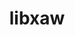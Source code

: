 ---
title: "libxaw"
layout: cache
categories: [package, develop]
meta: {"compilers": ["gcc@=11.4.0"], "num_specs": 8, "num_specs_by_stack": {"hep": 8, "root": 8}, "oss": ["ubuntu22.04"], "platforms": ["linux"], "stacks": ["hep", "root"], "targets": ["x86_64_v3"], "versions": ["1.0.16"]}
spec_details: [{"compiler": "gcc@=11.4.0", "hash": "7xyq7ycae62oqoper5fp3cbry7vnst7z", "os": "ubuntu22.04", "platform": "linux", "size": "-", "stacks": ["hep", "root"], "tarball": "https://binaries.spack.io/develop/build_cache/linux-ubuntu22.04-x86_64_v3/gcc-11.4.0/libxaw-1.0.16/linux-ubuntu22.04-x86_64_v3-gcc-11.4.0-libxaw-1.0.16-7xyq7ycae62oqoper5fp3cbry7vnst7z.spack", "target": "x86_64_v3", "variants": ["build_system=autotools"], "versions": ["1.0.16"]}, {"compiler": "gcc@=11.4.0", "hash": "cr4nbgy42zgnz7625vbgwd7xmugbtzml", "os": "ubuntu22.04", "platform": "linux", "size": "-", "stacks": ["hep", "root"], "tarball": "https://binaries.spack.io/develop/build_cache/linux-ubuntu22.04-x86_64_v3/gcc-11.4.0/libxaw-1.0.16/linux-ubuntu22.04-x86_64_v3-gcc-11.4.0-libxaw-1.0.16-cr4nbgy42zgnz7625vbgwd7xmugbtzml.spack", "target": "x86_64_v3", "variants": ["build_system=autotools"], "versions": ["1.0.16"]}, {"compiler": "gcc@=11.4.0", "hash": "ho4hit7cu67qqs6qxu637wha7pwj2ola", "os": "ubuntu22.04", "platform": "linux", "size": "-", "stacks": ["hep", "root"], "tarball": "https://binaries.spack.io/develop/build_cache/linux-ubuntu22.04-x86_64_v3/gcc-11.4.0/libxaw-1.0.16/linux-ubuntu22.04-x86_64_v3-gcc-11.4.0-libxaw-1.0.16-ho4hit7cu67qqs6qxu637wha7pwj2ola.spack", "target": "x86_64_v3", "variants": ["build_system=autotools"], "versions": ["1.0.16"]}, {"compiler": "gcc@=11.4.0", "hash": "j5vnwvaw34jllfgfayfeg6pzpfdfdi2d", "os": "ubuntu22.04", "platform": "linux", "size": "-", "stacks": ["hep", "root"], "tarball": "https://binaries.spack.io/develop/build_cache/linux-ubuntu22.04-x86_64_v3/gcc-11.4.0/libxaw-1.0.16/linux-ubuntu22.04-x86_64_v3-gcc-11.4.0-libxaw-1.0.16-j5vnwvaw34jllfgfayfeg6pzpfdfdi2d.spack", "target": "x86_64_v3", "variants": ["build_system=autotools"], "versions": ["1.0.16"]}, {"compiler": "gcc@=11.4.0", "hash": "n7mpwhekg4i4pztrwoxuwww34misen63", "os": "ubuntu22.04", "platform": "linux", "size": "-", "stacks": ["hep", "root"], "tarball": "https://binaries.spack.io/develop/build_cache/linux-ubuntu22.04-x86_64_v3/gcc-11.4.0/libxaw-1.0.16/linux-ubuntu22.04-x86_64_v3-gcc-11.4.0-libxaw-1.0.16-n7mpwhekg4i4pztrwoxuwww34misen63.spack", "target": "x86_64_v3", "variants": ["build_system=autotools"], "versions": ["1.0.16"]}, {"compiler": "gcc@=11.4.0", "hash": "s7muddoziu7fjupvltpvmjwqxlnwkir3", "os": "ubuntu22.04", "platform": "linux", "size": "-", "stacks": ["hep", "root"], "tarball": "https://binaries.spack.io/develop/build_cache/linux-ubuntu22.04-x86_64_v3/gcc-11.4.0/libxaw-1.0.16/linux-ubuntu22.04-x86_64_v3-gcc-11.4.0-libxaw-1.0.16-s7muddoziu7fjupvltpvmjwqxlnwkir3.spack", "target": "x86_64_v3", "variants": ["build_system=autotools"], "versions": ["1.0.16"]}, {"compiler": "gcc@=11.4.0", "hash": "sqqhombd6f6xtfuqoxhrb6j2mydvzuks", "os": "ubuntu22.04", "platform": "linux", "size": "-", "stacks": ["hep", "root"], "tarball": "https://binaries.spack.io/develop/build_cache/linux-ubuntu22.04-x86_64_v3/gcc-11.4.0/libxaw-1.0.16/linux-ubuntu22.04-x86_64_v3-gcc-11.4.0-libxaw-1.0.16-sqqhombd6f6xtfuqoxhrb6j2mydvzuks.spack", "target": "x86_64_v3", "variants": ["build_system=autotools"], "versions": ["1.0.16"]}, {"compiler": "gcc@=11.4.0", "hash": "wupifhihnuopuda6qpulisbdiwcemmwk", "os": "ubuntu22.04", "platform": "linux", "size": "-", "stacks": ["hep", "root"], "tarball": "https://binaries.spack.io/develop/build_cache/linux-ubuntu22.04-x86_64_v3/gcc-11.4.0/libxaw-1.0.16/linux-ubuntu22.04-x86_64_v3-gcc-11.4.0-libxaw-1.0.16-wupifhihnuopuda6qpulisbdiwcemmwk.spack", "target": "x86_64_v3", "variants": ["build_system=autotools"], "versions": ["1.0.16"]}]
---